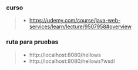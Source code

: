 ### curso
>- https://udemy.com/course/java-web-services/learn/lecture/9507958#overview


### ruta para pruebas
>- http://localhost:8080/hellows
>- http://localhost:8080/hellows?wsdl